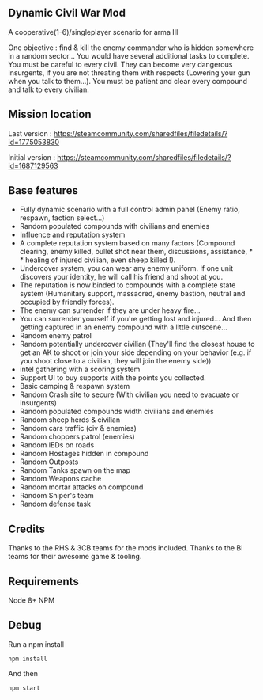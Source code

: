 Dynamic Civil War Mod
----
A cooperative(1-6)/singleplayer scenario for arma III

One objective : find & kill the enemy commander who is hidden somewhere in a random sector... You would have several additional tasks to complete. You must be careful to every civil. They can become very dangerous insurgents, if you are not threating them with respects (Lowering your gun when you talk to them...). You must be patient and clear every compound and talk to every civilian.


Mission location
---

Last version :
https://steamcommunity.com/sharedfiles/filedetails/?id=1775053830

Initial version :
https://steamcommunity.com/sharedfiles/filedetails/?id=1687129563

Base features
---
* Fully dynamic scenario with a full control admin panel (Enemy ratio, respawn, faction select...)
* Random populated compounds with civilians and enemies
* Influence and reputation system
* A complete reputation system based on many factors (Compound clearing, enemy killed, bullet shot near them, discussions, assistance, * * healing of injured civilian, even sheep killed !). 
* Undercover system, you can wear any enemy uniform. If one unit discovers your identity, he will call his friend and shoot at you. 
* The reputation is now binded to compounds with a complete state system (Humanitary support, massacred, enemy bastion, neutral and occupied by friendly forces).
* The enemy can surrender if they are under heavy fire...
* You can surrender yourself if you're getting lost and injured... And then getting captured in an enemy compound with a little cutscene...
* Random enemy patrol 
* Random potentially undercover civilian (They'll find the closest house to get an AK to shoot or join your side depending on your behavior (e.g. if you shoot close to a civilian, they will join the enemy side)) 
* intel gathering with a scoring system 
* Support UI to buy supports with the points you collected. 
* Basic camping & respawn system 
* Random Crash site to secure (With civilian you need to evacuate or insurgents) 
* Random populated compounds width civilians and enemies 
* Random sheep herds & civilian 
* Random cars traffic (civ & enemies) 
* Random choppers patrol (enemies) 
* Random IEDs on roads 
* Random Hostages hidden in compound 
* Random Outposts 
* Random Tanks spawn on the map
* Random Weapons cache 
* Random mortar attacks on compound 
* Random Sniper's team 
* Random defense task


Credits
---
Thanks to the RHS & 3CB teams for the mods included. 
Thanks to the BI teams for their awesome game & tooling.

Requirements 
---
Node 8+
NPM

Debug
---
Run a npm install
```
npm install
```
And then 
```
npm start
```